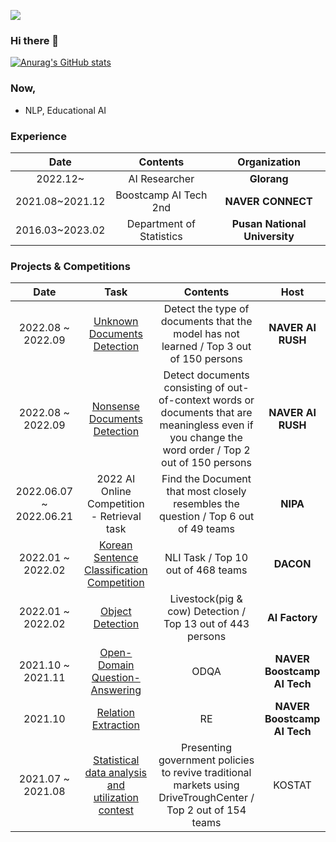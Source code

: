 <a href="https://jjonhwa.github.io/" target="_blank"><img src="https://img.shields.io/badge/-Blog-brightgreen?style=plastic&logo=#00ED00&logoColor=57B118"/></a>

### Hi there 👋

[![Anurag's GitHub stats](https://github-readme-stats.vercel.app/api?username=jjonhwa)](https://github.com/jjonhwa/github-readme-stats)

### Now,
- NLP, Educational AI


### Experience

| **Date** | **Contents** | **Organization** |
|:--------:|:--------:|:--------:|
| 2022.12~ | AI Researcher | **Glorang** |
| 2021.08~2021.12 | Boostcamp AI Tech 2nd | **NAVER CONNECT** |
|	2016.03~2023.02 |	Department of Statistics |	**Pusan National University** |


### Projects & Competitions

| **Date** | **Task** |**Contents** | **Host** |
|:--------:|:--------:|:--------:|:--------:|
| 2022.08 ~ 2022.09 | [Unknown Documents Detection](https://github.com/jjonhwa/clova-airush-2022/tree/main/AIRUSH_ROUND_2) | Detect the type of documents that the model has not learned / Top 3 out of 150 persons | **NAVER AI RUSH**|
| 2022.08 ~ 2022.09 | [Nonsense Documents Detection](https://github.com/jjonhwa/clova-airush-2022/tree/main/AIRUSH_ROUND_1) | Detect documents consisting of out-of-context words or documents that are meaningless even if you change the word order / Top 2 out of 150 persons | **NAVER AI RUSH**|
| 2022.06.07 ~ 2022.06.21 | 2022 AI Online Competition - Retrieval task | Find the Document that most closely resembles the question / Top 6 out of 49 teams | **NIPA**|
| 2022.01 ~ 2022.02 | [Korean Sentence Classification Competition](https://github.com/jjonhwa/KLUE-NLI) | NLI Task / Top 10 out of 468 teams | **DACON**|
| 2022.01 ~ 2022.02 | [Object Detection](https://github.com/jjonhwa/AI_SPARK_CHALLENG_Object_Detection) | Livestock(pig & cow) Detection / Top 13 out of 443 persons | **AI Factory**|
| 2021.10 ~ 2021.11 | [Open-Domain Question-Answering](https://github.com/jjonhwa/Cross-Encoder-with-Bi-Encoder) | ODQA  | **NAVER Boostcamp AI Tech**|
| 2021.10 | [Relation Extraction](https://github.com/jjonhwa/KLUE-Relation_Extraction) | RE  | **NAVER Boostcamp AI Tech**|
| 2021.07 ~ 2021.08 | [Statistical data analysis and utilization contest](https://github.com/jjonhwa/Policy-to-utilize-DT-in-traditional-markets) | Presenting government policies to revive traditional markets using DriveTroughCenter / Top 2 out of 154 teams | KOSTAT |
